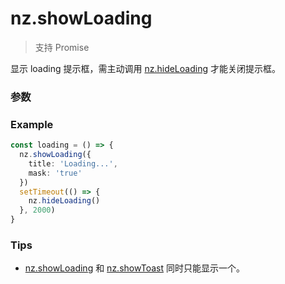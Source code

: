 # nz.showLoading

> <Icon type="success" /> 支持 Promise

显示 loading 提示框，需主动调用 [nz.hideLoading](./hideLoading) 才能关闭提示框。

### 参数

<Props :data="props" options />

### Example

```ts
const loading = () => {
  nz.showLoading({
    title: 'Loading...',
    mask: 'true'
  })
  setTimeout(() => {
    nz.hideLoading()
  }, 2000)
}
```

### Tips

- [nz.showLoading](./showLoading) 和 [nz.showToast](./showToast) 同时只能显示一个。

<script setup>
const props = [
    {
        name: "title", 
        type: "string",
        default: "",
        required: true, 
        desc:"提示的内容", 
        version: "0.1.0"
    },
    {
        name: "mask", 
        type: "boolean",
        default: "false",
        required: false, 
        desc:"是否显示半透明蒙层，防止触摸穿透", 
        version: "0.1.0",
    },
]
</script>
